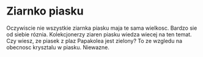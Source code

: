 # Ziarnko piasku

Oczywiscie nie wszystkie ziarnka piasku maja te sama wielkosc. Bardzo sie od
siebie róznia. Kolekcjonerzy ziaren piasku wiedza wiecej na ten temat. Czy
wiesz, ze piasek z plaz Papakolea jest zielony? To ze wzgledu na obecnosc
krysztalu w piasku. Niewazne.
